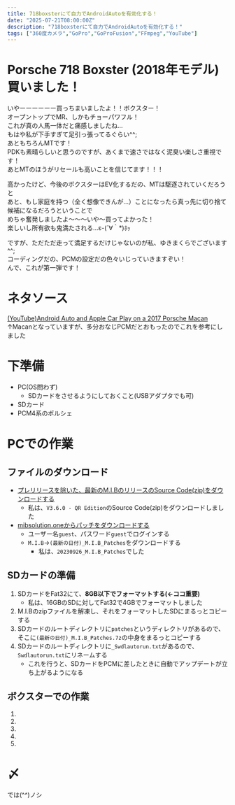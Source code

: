 ```yaml
---
title: 718boxsterにて自力でAndroidAutoを有効化する！
date: "2025-07-21T08:00:00Z"
description: "718boxsterにて自力でAndroidAutoを有効化する！"
tags: ["360度カメラ","GoPro","GoProFusion","FFmpeg","YouTube"]
---
```


# Porsche 718 Boxster (2018年モデル) 買いました！
いやーーーーーー買っちまいましたよ！！ボクスター！    
オープントップでMR、しかもチョーパワフル！    
これが真の人馬一体だと痛感しましたね...   
もはや私が下手すぎて足引っ張ってるぐらい^^;   
あともちろんMTです！   
PDKも素晴らしいと思うのですが、あくまで速さではなく泥臭い楽しさ重視です！   
あとMTのほうがリセールも高いことを信じてます！！！    
    
高かったけど、今後のボクスターはEV化するだの、MTは駆逐されていくだろうと   
あと、もし家庭を持つ（全く想像できんが...）ことになったら真っ先に切り捨て候補になるだろうということで   
めちゃ奮発しましたよ〜〜〜いや〜買ってよかった！    
楽しいし所有欲も鬼満たされる...ε-(´∀｀*)ﾎｯ    
    
ですが、ただただ走って満足するだけじゃないのが私、ゆきまくらでございます^^;    
コーディングだの、PCMの設定だの色々いじっていきますぞい！    
んで、これが第一弾です！   

# ネタソース
[(YouTube)Android Auto and Apple Car Play on a 2017 Porsche Macan](https://www.youtube.com/watch?v=ybAS6n9Gw_g&list=LL&index=4&t=1s)    
↑Macanとなっていますが、多分おなじPCMだとおもったのでこれを参考にしました

# 下準備
- PC(OS問わず)
    - SDカードをさせるようにしておくこと(USBアダプタでも可)
- SDカード
- PCM4系のポルシェ

# PCでの作業
## ファイルのダウンロード
- [プレリリースを除いた、最新のM.I.BのリリースのSource Code(zip)をダウンロードする](https://github.com/Mr-MIBonk/M.I.B._More-Incredible-Bash/releases)   
    - 私は、`V3.6.0 - QR Edition`のSource Code(zip)をダウンロードしました
- [mibsolution.oneからパッチをダウンロードする](https://mibsolution.one/#/1)
    - ユーザー名`guest`、パスワード`guest`でログインする
    - `M.I.B`→`(最新の日付)_M.I.B_Patches`をダウンロードする
        - 私は、`20230926_M.I.B_Patches`でした

## SDカードの準備
1. SDカードをFat32にて、**8GB以下でフォーマットする(←ココ重要)**
    - 私は、16GBのSDに対してFat32で4GBでフォーマットしました
2. M.I.Bのzipファイルを解凍し、それをフォーマットしたSDにまるっとコピーする
3. SDカードのルートディレクトリに`patches`というディレクトリがあるので、そこに`(最新の日付)_M.I.B_Patches.7z`の中身をまるっとコピーする
4. SDカードのルートディレクトリに`_Swdlautorun.txt`があるので、`Swdlautorun.txt`にリネームする
    - これを行うと、SDカードをPCMに差したときに自動でアップデートが立ち上がるようになる

## ボクスターでの作業
1. 
2. 
3.
4. 
5. 


# 〆


では(^^)ノシ
